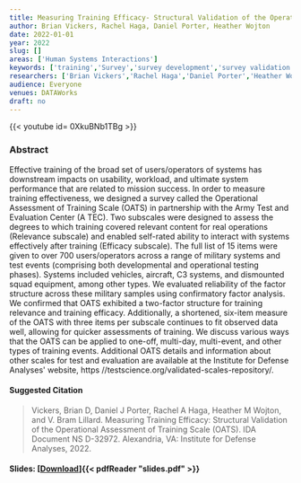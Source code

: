 ```yaml
---
title: Measuring Training Efficacy- Structural Validation of the Operational Assessment of Training Scale
author: Brian Vickers, Rachel Haga, Daniel Porter, Heather Wojton
date: 2022-01-01
year: 2022
slug: []
areas: ['Human Systems Interactions']
keywords: ['training','Survey','survey development','survey validation','HumanSystems Interactions (HSI)']
researchers: ['Brian Vickers','Rachel Haga','Daniel Porter','Heather Wojton']
audience: Everyone
venues: DATAWorks
draft: no
---
```


{{< youtube id= 0XkuBNb1TBg >}}

### Abstract
Effective training of the broad set of users/operators of systems has downstream impacts on usability, workload, and ultimate system performance that are related to mission success. In order to measure training effectiveness, we designed a survey called the Operational Assessment of Training Scale (OATS) in partnership with the Army Test and Evaluation Center (A TEC). Two subscales were designed to assess the degrees to which training covered relevant content for real operations (Relevance subscale) and enabled self-rated ability to interact with systems effectively after training (Efficacy subscale). The full list of 15 items were given to over 700 users/operators across a range of military systems and test events (comprising both developmental and operational testing phases). Systems included vehicles, aircraft, C3 systems, and dismounted squad equipment, among other types. We evaluated reliability of the factor structure across these military samples using confirmatory factor analysis. We confirmed that OATS exhibited a two-factor structure for training relevance and training efficacy. Additionally, a shortened, six-item measure of the OATS with three items per subscale continues to fit observed data well, allowing for quicker assessments of training. We discuss various ways that the OATS can be applied to one-off, multi-day, multi-event, and other types of training events. Additional OATS details and information about other scales for test and evaluation are available at the Institute for Defense Analyses' website, https //testscience.org/validated-scales-repository/.

#### Suggested Citation
> Vickers, Brian D, Daniel J Porter, Rachel A Haga, Heather M Wojton, and V. Bram Lillard. Measuring Training Efficacy: Structural Validation of the Operational Assessment of Training Scale (OATS). IDA Document NS D-32972. Alexandria, VA: Institute for Defense Analyses, 2022.

#### Slides: [[Download](slides.pdf)]{{< pdfReader "slides.pdf" >}}




